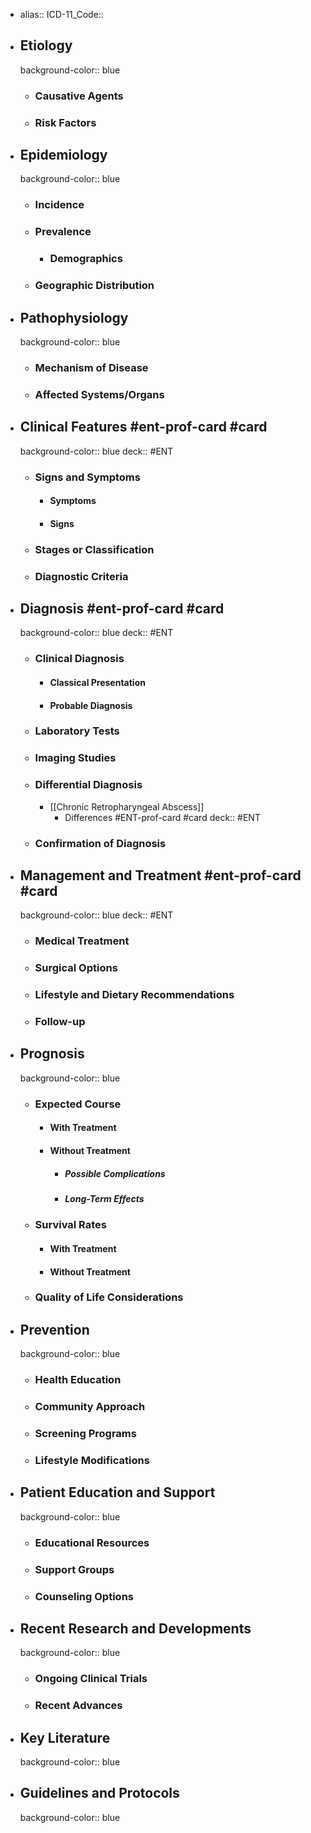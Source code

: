 - alias::
  ICD-11_Code::
- ## Etiology
  background-color:: blue
	- ### Causative Agents
	- ### Risk Factors
- ## Epidemiology
  background-color:: blue
	- ### Incidence
	- ### Prevalence
		- ### Demographics
	- ### Geographic Distribution
- ## Pathophysiology
  background-color:: blue
	- ### Mechanism of Disease
	- ### Affected Systems/Organs
- ## Clinical Features  #ent-prof-card #card 
  background-color:: blue
  deck:: #ENT
	- ### Signs and Symptoms
		- #### Symptoms
		- #### Signs
	- ### Stages or Classification
	- ### Diagnostic Criteria
- ## Diagnosis  #ent-prof-card #card 
  background-color:: blue
  deck:: #ENT
	- ### Clinical Diagnosis
		- #### Classical Presentation
		- #### Probable Diagnosis
	- ### Laboratory Tests
	- ### Imaging Studies
	- ### Differential Diagnosis
		- [[Chronic Retropharyngeal Abscess]]
			- Differences #ENT-prof-card #card
			  deck:: #ENT
	- ### Confirmation of Diagnosis
- ## Management and Treatment  #ent-prof-card #card 
  background-color:: blue
  deck:: #ENT
	- ### Medical Treatment
	- ### Surgical Options
	- ### Lifestyle and Dietary Recommendations
	- ### Follow-up
- ## Prognosis
  background-color:: blue
	- ### Expected Course
		- #### With Treatment
		- #### Without Treatment
			- ##### Possible Complications
			- ##### Long-Term Effects
	- ### Survival Rates
		- #### With Treatment
		- #### Without Treatment
	- ### Quality of Life Considerations
- ## Prevention
  background-color:: blue
	- ### Health Education
	- ### Community Approach
	- ### Screening Programs
	- ### Lifestyle Modifications
- ## Patient Education and Support
  background-color:: blue
	- ### Educational Resources
	- ### Support Groups
	- ### Counseling Options
- ## Recent Research and Developments
  background-color:: blue
	- ### Ongoing Clinical Trials
	- ### Recent Advances
- ## Key Literature
  background-color:: blue
- ## Guidelines and Protocols
  background-color:: blue
